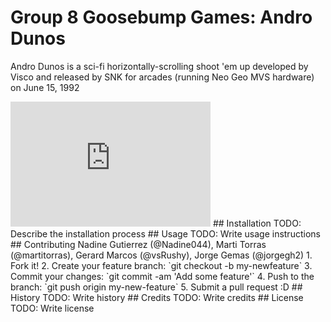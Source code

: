 # Group 8 Goosebump Games: Andro Dunos
Andro Dunos is a sci-fi horizontally-scrolling shoot 'em up developed by Visco and released by SNK for arcades (running Neo Geo MVS hardware) on June 15, 1992
<iframe width="320" height="200" src="https://www.youtube.com/watch?v=iQOrXlf34es.mp4" frameborder="0" allowfullscreen></iframe>
## Installation
TODO: Describe the installation process
## Usage
TODO: Write usage instructions
## Contributing
Nadine Gutierrez (@Nadine044), Marti Torras (@martitorras), Gerard Marcos (@vsRushy), Jorge Gemas (@jorgegh2)
1. Fork it!
2. Create your feature branch: `git checkout -b my-newfeature`
3. Commit your changes: `git commit -am 'Add some
feature'`
4. Push to the branch: `git push origin my-new-feature`
5. Submit a pull request :D
## History
TODO: Write history
## Credits
TODO: Write credits
## License
TODO: Write license
